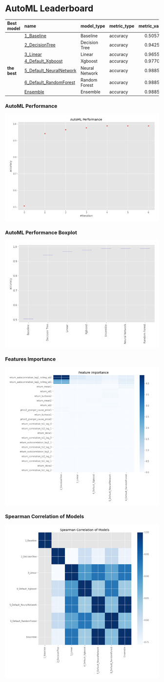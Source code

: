 # AutoML Leaderboard

| Best model   | name                                                         | model_type     | metric_type   |   metric_value |   train_time |
|:-------------|:-------------------------------------------------------------|:---------------|:--------------|---------------:|-------------:|
|              | [1_Baseline](1_Baseline/README.md)                           | Baseline       | accuracy      |       0.505747 |         1.65 |
|              | [2_DecisionTree](2_DecisionTree/README.md)                   | Decision Tree  | accuracy      |       0.942529 |         5.22 |
|              | [3_Linear](3_Linear/README.md)                               | Linear         | accuracy      |       0.965517 |         4.29 |
|              | [4_Default_Xgboost](4_Default_Xgboost/README.md)             | Xgboost        | accuracy      |       0.977011 |         4.4  |
| **the best** | [5_Default_NeuralNetwork](5_Default_NeuralNetwork/README.md) | Neural Network | accuracy      |       0.988506 |         2.88 |
|              | [6_Default_RandomForest](6_Default_RandomForest/README.md)   | Random Forest  | accuracy      |       0.988506 |         6.77 |
|              | [Ensemble](Ensemble/README.md)                               | Ensemble       | accuracy      |       0.988506 |         0.34 |

### AutoML Performance
![AutoML Performance](ldb_performance.png)

### AutoML Performance Boxplot
![AutoML Performance Boxplot](ldb_performance_boxplot.png)

### Features Importance
![features importance across models](features_heatmap.png)



### Spearman Correlation of Models
![models spearman correlation](correlation_heatmap.png)

